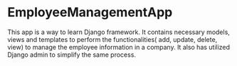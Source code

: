 # EmployeeManagementApp


This app is a way to learn Django framework. It contains necessary models, views and templates to perform the functionalities( add, update, delete, view) to manage the employee information in a company. It also has utilized Django admin to simplify the same process. 
